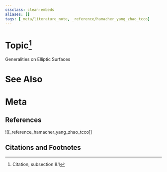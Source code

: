 ```yaml
---
cssclass: clean-embeds
aliases: []
tags: [_meta/literature_note, _reference/hamacher_yang_zhao_tcco]
---
```

# Topic[^1]
Generalities on Elliptic Surfaces

# See Also

# Meta
## References
![[_reference_hamacher_yang_zhao_tcco]]


## Citations and Footnotes
[^1]: Citation, subsection 8.1